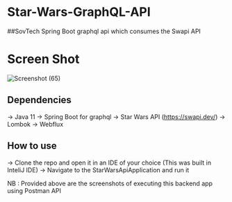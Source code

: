 # Star-Wars-GraphQL-API

##SovTech Spring Boot graphql api which consumes the Swapi API

# Screen Shot

![Screenshot (65)](https://user-images.githubusercontent.com/21174989/195569514-c65193f6-e8cc-4f27-9b2c-8fb94e213905.png)

## Dependencies
-> Java 11
-> Spring Boot for graphql
-> Star Wars API (https://swapi.dev/) 
-> Lombok
-> Webflux

## How to use
-> Clone the repo and open it in an IDE of your choice (This was built in InteliJ IDE)
-> Navigate to the StarWarsApiApplication and run it

NB : Provided above are the screenshots of executing this backend app using Postman API 
